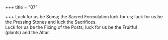 +++
title = "07"

+++
Luck for us be Soma; the Sacred Formulation luck for us; luck for us be  the Pressing Stones and luck the Sacrifices.  
Luck for us be the Fixing of the Posts; luck for us be the Fruitful  
(plants) and the Altar.  
